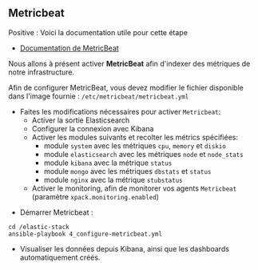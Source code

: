 ## Metricbeat

Positive
: Voici la documentation utile pour cette étape

- [Documentation de MetricBeat](https://www.elastic.co/guide/en/beats/metricbeat/current/index.html)

Nous allons à présent activer **MetricBeat** afin d'indexer des métriques de notre infrastructure.

Afin de configurer MetricBeat, vous devez modifier le fichier disponible dans l'image fournie : `/etc/metricbeat/metricbeat.yml`

- Faites les modifications nécessaires pour activer `Metricbeat`:
  - Activer la sortie Elasticsearch
  - Configurer la connexion avec Kibana
  - Activer les modules suivants et recolter les métrics spécifiées:
    - module `system` avec les métriques `cpu`, `memory` et `diskio`
    - module `elasticsearch` avec les métriques `node` et `node_stats`
    - module `kibana` avec la métrique `status`
    - module `mongo` avec les métriques `dbstats` et `status`
    - module `nginx` avec la métrique `stubstatus`
  - Activer le monitoring, afin de monitorer vos agents `Metricbeat` (paramètre `xpack.monitoring.enabled`)

* Démarrer Metricbeat :

```
cd /elastic-stack
ansible-playbook 4_configure-metricbeat.yml
```

- Visualiser les données depuis Kibana, ainsi que les dashboards automatiquement créés.

